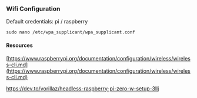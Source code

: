 ### Wifi Configuration

Default credentials: pi / raspberry

``sudo nano /etc/wpa_supplicant/wpa_supplicant.conf``

#### Resources

[https://www.raspberrypi.org/documentation/configuration/wireless/wireless-cli.md](https://www.raspberrypi.org/documentation/configuration/wireless/wireless-cli.md)

https://dev.to/vorillaz/headless-raspberry-pi-zero-w-setup-3llj
